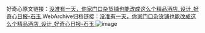 好奇心原文链接：[没准有一天，你家门口杂货铺也能改成这么个精品酒店_设计_好奇心日报-石玉 ](https://www.qdaily.com/articles/11376.html)
WebArchive归档链接：[没准有一天，你家门口杂货铺也能改成这么个精品酒店_设计_好奇心日报-石玉 ](http://web.archive.org/web/20190623164413/https://www.qdaily.com/articles/11376.html)
![image](http://ww3.sinaimg.cn/large/007d5XDply1g3wguxm7hfj30u04xf4qp)